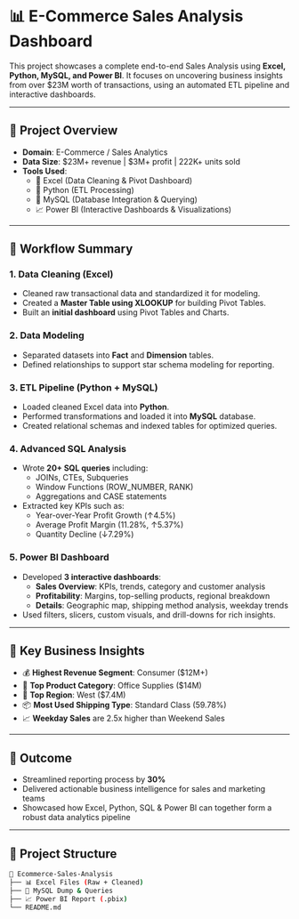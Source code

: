 
# 📊 E-Commerce Sales Analysis Dashboard

This project showcases a complete end-to-end Sales Analysis using **Excel, Python, MySQL, and Power BI**. It focuses on uncovering business insights from over $23M worth of transactions, using an automated ETL pipeline and interactive dashboards.

---

## 🚀 Project Overview

- **Domain**: E-Commerce / Sales Analytics  
- **Data Size**: $23M+ revenue | $3M+ profit | 222K+ units sold  
- **Tools Used**:  
  - 📗 Excel (Data Cleaning & Pivot Dashboard)  
  - 🐍 Python (ETL Processing)  
  - 🐬 MySQL (Database Integration & Querying)  
  - 📈 Power BI (Interactive Dashboards & Visualizations)

---

## 🔧 Workflow Summary

### 1. **Data Cleaning (Excel)**
- Cleaned raw transactional data and standardized it for modeling.
- Created a **Master Table using XLOOKUP** for building Pivot Tables.
- Built an **initial dashboard** using Pivot Tables and Charts.

### 2. **Data Modeling**
- Separated datasets into **Fact** and **Dimension** tables.
- Defined relationships to support star schema modeling for reporting.

### 3. **ETL Pipeline (Python + MySQL)**
- Loaded cleaned Excel data into **Python**.
- Performed transformations and loaded it into **MySQL** database.
- Created relational schemas and indexed tables for optimized queries.

### 4. **Advanced SQL Analysis**
- Wrote **20+ SQL queries** including:
  - JOINs, CTEs, Subqueries
  - Window Functions (ROW_NUMBER, RANK)
  - Aggregations and CASE statements  
- Extracted key KPIs such as:
  - Year-over-Year Profit Growth (↑4.5%)
  - Average Profit Margin (11.28%, ↑5.37%)
  - Quantity Decline (↓7.29%)

### 5. **Power BI Dashboard**
- Developed **3 interactive dashboards**:
  - **Sales Overview**: KPIs, trends, category and customer analysis
  - **Profitability**: Margins, top-selling products, regional breakdown
  - **Details**: Geographic map, shipping method analysis, weekday trends
- Used filters, slicers, custom visuals, and drill-downs for rich insights.

---

## 📌 Key Business Insights

- 💰 **Highest Revenue Segment**: Consumer ($12M+)
- 🧾 **Top Product Category**: Office Supplies ($14M)
- 🧭 **Top Region**: West ($7.4M)
- 📦 **Most Used Shipping Type**: Standard Class (59.78%)
- 📈 **Weekday Sales** are 2.5x higher than Weekend Sales

---

## 📍 Outcome

- Streamlined reporting process by **30%**
- Delivered actionable business intelligence for sales and marketing teams
- Showcased how Excel, Python, SQL & Power BI can together form a robust data analytics pipeline

---

## 📁 Project Structure

```bash
📂 Ecommerce-Sales-Analysis
├── 📊 Excel Files (Raw + Cleaned)
├── 🐬 MySQL Dump & Queries
├── 📈 Power BI Report (.pbix)
└── README.md
